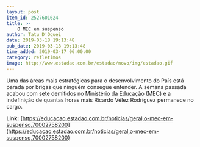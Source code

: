 ```yaml
---
layout: post
item_id: 2527601624
title: >-
    O MEC em suspenso
author: Tatu D'Oquei
date: 2019-03-18 19:13:48
pub_date: 2019-03-18 19:13:48
time_added: 2019-03-17 06:00:00
category: refletimos
image: http://www.estadao.com.br/estadao/novo/img/estadao.gif
---
```


Uma das áreas mais estratégicas para o desenvolvimento do País está parada por brigas que ninguém consegue entender. A semana passada acabou com sete demitidos no Ministério da Educação (MEC) e a indefinição de quantas horas mais Ricardo Vélez Rodríguez permanece no cargo.

**Link:** [https://educacao.estadao.com.br/noticias/geral,o-mec-em-suspenso,70002758200](https://educacao.estadao.com.br/noticias/geral,o-mec-em-suspenso,70002758200)

